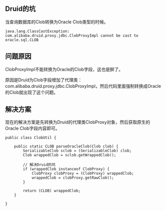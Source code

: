 ## Druid的坑

当查询数据库的Clob转换为Oracle Clob类型的时候。

```
java.lang.ClassCastException: com.alibaba.druid.proxy.jdbc.ClobProxyImpl cannot be cast to oracle.sql.CLOB
```

## 问题原因

ClobProxyImpl不能转换为Oracle的Clob字段，这也是醉了。

原因是Druid为Clob字段增加了代理类：com.alibaba.druid.proxy.jdbc.ClobProxyImpl，然后代码里面强制转换成Oracle的Clob就出现了这个问题。

## 解决方案

现在的解决方案是先转换为Druid的代理类ClobProxy对象，然后获取原生的Oracle Clob字段内容即可。

```
public class ClobUtil {

	public static CLOB parseOracleClob(Clob clob) {
		SerializableClob sclob = (SerializableClob) clob;
		Clob wrappedClob = sclob.getWrappedClob();

		// 解决Druid的坑
		if (wrappedClob instanceof ClobProxy) {
			ClobProxy clobProxy = (ClobProxy) wrappedClob;
			wrappedClob = clobProxy.getRawClob();
		}

		return (CLOB) wrappedClob;
	}

}
```

